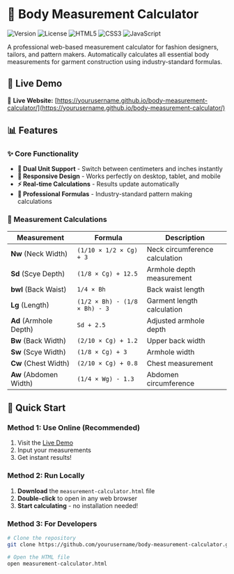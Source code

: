 # 📐 Body Measurement Calculator

![Version](https://img.shields.io/badge/version-1.0.0-blue.svg)
![License](https://img.shields.io/badge/license-MIT-green.svg)
![HTML5](https://img.shields.io/badge/HTML5-E34F26?style=flat&logo=html5&logoColor=white)
![CSS3](https://img.shields.io/badge/CSS3-1572B6?style=flat&logo=css3&logoColor=white)
![JavaScript](https://img.shields.io/badge/JavaScript-F7DF1E?style=flat&logo=javascript&logoColor=black)

A professional web-based measurement calculator for fashion designers, tailors, and pattern makers. Automatically calculates all essential body measurements for garment construction using industry-standard formulas.

## 🌟 Live Demo

🔗 **Live Website:** [https://yourusername.github.io/body-measurement-calculator/](https://yourusername.github.io/body-measurement-calculator/)

## 📊 Features

### ✨ Core Functionality
- **🔄 Dual Unit Support** - Switch between centimeters and inches instantly
- **📱 Responsive Design** - Works perfectly on desktop, tablet, and mobile
- **⚡ Real-time Calculations** - Results update automatically
- **🎯 Professional Formulas** - Industry-standard pattern making calculations

### 📐 Measurement Calculations
| Measurement | Formula | Description |
|-------------|---------|-------------|
| **Nw** (Neck Width) | `(1/10 × 1/2 × Cg) + 3` | Neck circumference calculation |
| **Sd** (Scye Depth) | `(1/8 × Cg) + 12.5` | Armhole depth measurement |
| **bwl** (Back Waist) | `1/4 × Bh` | Back waist length |
| **Lg** (Length) | `(1/2 × Bh) - (1/8 × Bh) - 3` | Garment length calculation |
| **Ad** (Armhole Depth) | `Sd + 2.5` | Adjusted armhole depth |
| **Bw** (Back Width) | `(2/10 × Cg) + 1.2` | Upper back width |
| **Sw** (Scye Width) | `(1/8 × Cg) + 3` | Armhole width |
| **Cw** (Chest Width) | `(2/10 × Cg) + 0.8` | Chest measurement |
| **Aw** (Abdomen Width) | `(1/4 × Wg) - 1.3` | Abdomen circumference |

## 🚀 Quick Start

### Method 1: Use Online (Recommended)
1. Visit the [Live Demo](https://yourusername.github.io/body-measurement-calculator/)
2. Input your measurements
3. Get instant results!

### Method 2: Run Locally
1. **Download** the `measurement-calculator.html` file
2. **Double-click** to open in any web browser
3. **Start calculating** - no installation needed!

### Method 3: For Developers
```bash
# Clone the repository
git clone https://github.com/yourusername/body-measurement-calculator.git

# Open the HTML file
open measurement-calculator.html
